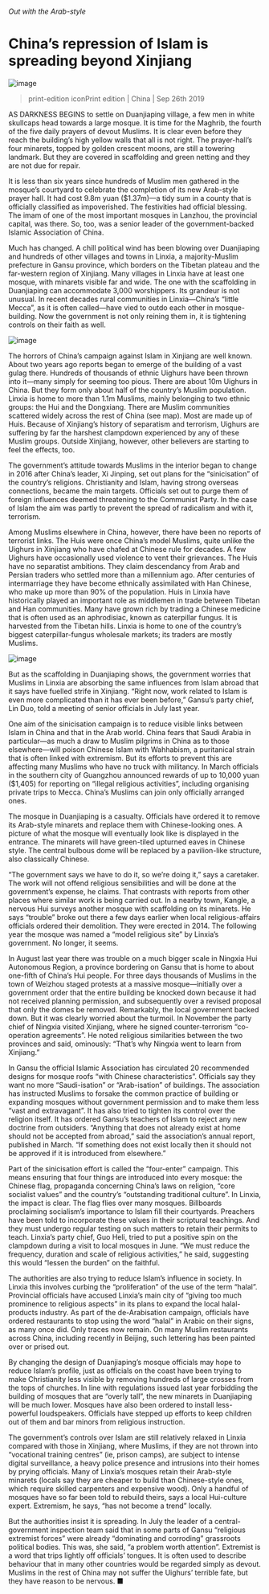 ###### Out with the Arab-style
# China’s repression of Islam is spreading beyond Xinjiang 
![image](images/20190928_cnp001.jpg) 
> print-edition iconPrint edition | China | Sep 26th 2019 
AS DARKNESS BEGINS to settle on Duanjiaping village, a few men in white skullcaps head towards a large mosque. It is time for the Maghrib, the fourth of the five daily prayers of devout Muslims. It is clear even before they reach the building’s high yellow walls that all is not right. The prayer-hall’s four minarets, topped by golden crescent moons, are still a towering landmark. But they are covered in scaffolding and green netting and they are not due for repair. 
It is less than six years since hundreds of Muslim men gathered in the mosque’s courtyard to celebrate the completion of its new Arab-style prayer hall. It had cost 9.8m yuan ($1.37m)—a tidy sum in a county that is officially classified as impoverished. The festivities had official blessing. The imam of one of the most important mosques in Lanzhou, the provincial capital, was there. So, too, was a senior leader of the government-backed Islamic Association of China. 
Much has changed. A chill political wind has been blowing over Duanjiaping and hundreds of other villages and towns in Linxia, a majority-Muslim prefecture in Gansu province, which borders on the Tibetan plateau and the far-western region of Xinjiang. Many villages in Linxia have at least one mosque, with minarets visible far and wide. The one with the scaffolding in Duanjiaping can accommodate 3,000 worshippers. Its grandeur is not unusual. In recent decades rural communities in Linxia—China’s “little Mecca”, as it is often called—have vied to outdo each other in mosque-building. Now the government is not only reining them in, it is tightening controls on their faith as well. 
![image](images/20190928_cnm919.png) 
The horrors of China’s campaign against Islam in Xinjiang are well known. About two years ago reports began to emerge of the building of a vast gulag there. Hundreds of thousands of ethnic Uighurs have been thrown into it—many simply for seeming too pious. There are about 10m Uighurs in China. But they form only about half of the country’s Muslim population. Linxia is home to more than 1.1m Muslims, mainly belonging to two ethnic groups: the Hui and the Dongxiang. There are Muslim communities scattered widely across the rest of China (see map). Most are made up of Huis. Because of Xinjiang’s history of separatism and terrorism, Uighurs are suffering by far the harshest clampdown experienced by any of these Muslim groups. Outside Xinjiang, however, other believers are starting to feel the effects, too. 
The government’s attitude towards Muslims in the interior began to change in 2016 after China’s leader, Xi Jinping, set out plans for the “sinicisation” of the country’s religions. Christianity and Islam, having strong overseas connections, became the main targets. Officials set out to purge them of foreign influences deemed threatening to the Communist Party. In the case of Islam the aim was partly to prevent the spread of radicalism and with it, terrorism. 
Among Muslims elsewhere in China, however, there have been no reports of terrorist links. The Huis were once China’s model Muslims, quite unlike the Uighurs in Xinjiang who have chafed at Chinese rule for decades. A few Uighurs have occasionally used violence to vent their grievances. The Huis have no separatist ambitions. They claim descendancy from Arab and Persian traders who settled more than a millennium ago. After centuries of intermarriage they have become ethnically assimilated with Han Chinese, who make up more than 90% of the population. Huis in Linxia have historically played an important role as middlemen in trade between Tibetan and Han communities. Many have grown rich by trading a Chinese medicine that is often used as an aphrodisiac, known as caterpillar fungus. It is harvested from the Tibetan hills. Linxia is home to one of the country’s biggest caterpillar-fungus wholesale markets; its traders are mostly Muslims. 
![image](images/20190928_cnp002.jpg) 
But as the scaffolding in Duanjiaping shows, the government worries that Muslims in Linxia are absorbing the same influences from Islam abroad that it says have fuelled strife in Xinjiang. “Right now, work related to Islam is even more complicated than it has ever been before,” Gansu’s party chief, Lin Duo, told a meeting of senior officials in July last year. 
One aim of the sinicisation campaign is to reduce visible links between Islam in China and that in the Arab world. China fears that Saudi Arabia in particular—as much a draw to Muslim pilgrims in China as to those elsewhere—will poison Chinese Islam with Wahhabism, a puritanical strain that is often linked with extremism. But its efforts to prevent this are affecting many Muslims who have no truck with militancy. In March officials in the southern city of Guangzhou announced rewards of up to 10,000 yuan ($1,405) for reporting on “illegal religious activities”, including organising private trips to Mecca. China’s Muslims can join only officially arranged ones. 
The mosque in Duanjiaping is a casualty. Officials have ordered it to remove its Arab-style minarets and replace them with Chinese-looking ones. A picture of what the mosque will eventually look like is displayed in the entrance. The minarets will have green-tiled upturned eaves in Chinese style. The central bulbous dome will be replaced by a pavilion-like structure, also classically Chinese. 
“The government says we have to do it, so we’re doing it,” says a caretaker. The work will not offend religious sensibilities and will be done at the government’s expense, he claims. That contrasts with reports from other places where similar work is being carried out. In a nearby town, Kangle, a nervous Hui surveys another mosque with scaffolding on its minarets. He says “trouble” broke out there a few days earlier when local religious-affairs officials ordered their demolition. They were erected in 2014. The following year the mosque was named a “model religious site” by Linxia’s government. No longer, it seems. 
In August last year there was trouble on a much bigger scale in Ningxia Hui Autonomous Region, a province bordering on Gansu that is home to about one-fifth of China’s Hui people. For three days thousands of Muslims in the town of Weizhou staged protests at a massive mosque—initially over a government order that the entire building be knocked down because it had not received planning permission, and subsequently over a revised proposal that only the domes be removed. Remarkably, the local government backed down. But it was clearly worried about the turmoil. In November the party chief of Ningxia visited Xinjiang, where he signed counter-terrorism “co-operation agreements”. He noted religious similarities between the two provinces and said, ominously: “That’s why Ningxia went to learn from Xinjiang.” 
In Gansu the official Islamic Association has circulated 20 recommended designs for mosque roofs “with Chinese characteristics”. Officials say they want no more “Saudi-isation” or “Arab-isation” of buildings. The association has instructed Muslims to forsake the common practice of building or expanding mosques without government permission and to make them less “vast and extravagant”. It has also tried to tighten its control over the religion itself. It has ordered Gansu’s teachers of Islam to reject any new doctrine from outsiders. “Anything that does not already exist at home should not be accepted from abroad,” said the association’s annual report, published in March. “If something does not exist locally then it should not be approved if it is introduced from elsewhere.” 
 
Part of the sinicisation effort is called the “four-enter” campaign. This means ensuring that four things are introduced into every mosque: the Chinese flag, propaganda concerning China’s laws on religion, “core socialist values” and the country’s “outstanding traditional culture”. In Linxia, the impact is clear. The flag flies over many mosques. Billboards proclaiming socialism’s importance to Islam fill their courtyards. Preachers have been told to incorporate these values in their scriptural teachings. And they must undergo regular testing on such matters to retain their permits to teach. Linxia’s party chief, Guo Heli, tried to put a positive spin on the clampdown during a visit to local mosques in June. “We must reduce the frequency, duration and scale of religious activities,” he said, suggesting this would “lessen the burden” on the faithful. 
The authorities are also trying to reduce Islam’s influence in society. In Linxia this involves curbing the “proliferation” of the use of the term “halal”. Provincial officials have accused Linxia’s main city of “giving too much prominence to religious aspects” in its plans to expand the local halal-products industry. As part of the de-Arabisation campaign, officials have ordered restaurants to stop using the word “halal” in Arabic on their signs, as many once did. Only traces now remain. On many Muslim restaurants across China, including recently in Beijing, such lettering has been painted over or prised out. 
By changing the design of Duanjiaping’s mosque officials may hope to reduce Islam’s profile, just as officials on the coast have been trying to make Christianity less visible by removing hundreds of large crosses from the tops of churches. In line with regulations issued last year forbidding the building of mosques that are “overly tall”, the new minarets in Duanjiaping will be much lower. Mosques have also been ordered to install less-powerful loudspeakers. Officials have stepped up efforts to keep children out of them and bar minors from religious instruction. 
The government’s controls over Islam are still relatively relaxed in Linxia compared with those in Xinjiang, where Muslims, if they are not thrown into “vocational training centres” (ie, prison camps), are subject to intense digital surveillance, a heavy police presence and intrusions into their homes by prying officials. Many of Linxia’s mosques retain their Arab-style minarets (locals say they are cheaper to build than Chinese-style ones, which require skilled carpenters and expensive wood). Only a handful of mosques have so far been told to rebuild theirs, says a local Hui-culture expert. Extremism, he says, “has not become a trend” locally. 
But the authorities insist it is spreading. In July the leader of a central-government inspection team said that in some parts of Gansu “religious extremist forces” were already “dominating and corroding” grassroots political bodies. This was, she said, “a problem worth attention”. Extremist is a word that trips lightly off officials’ tongues. It is often used to describe behaviour that in many other countries would be regarded simply as devout. Muslims in the rest of China may not suffer the Uighurs’ terrible fate, but they have reason to be nervous. ■ 
